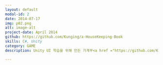 ```yaml
---
layout: default
modal-id: 2
date: 2014-07-17
img: p02.png
alt: image-alt
project-date: April 2014
github: https://github.com/Kunging/a-HouseKeeping-Book
skills: C#, Unity
category: GAME
description: Unity UI 학습을 위해 만든 가계부<a href ="https://github.com/Kunging/a-HouseKeeping-Book">Github</a>

---
```

